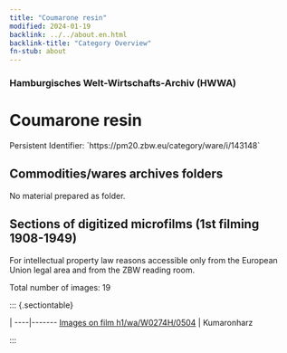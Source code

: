 ```yaml
---
title: "Coumarone resin"
modified: 2024-01-19
backlink: ../../about.en.html
backlink-title: "Category Overview"
fn-stub: about
---
```


### Hamburgisches Welt-Wirtschafts-Archiv (HWWA)

# Coumarone resin

<div class="hint">Persistent Identifier: `https://pm20.zbw.eu/category/ware/i/143148`</div>







## Commodities/wares archives folders





No material prepared as folder.



<a id="filmsections" />

## Sections of digitized microfilms (1st filming 1908-1949)

<p>For intellectual property law reasons accessible only from the European Union legal area and from the ZBW reading room.</p>



<p>Total number of images: 19</p>




::: {.sectiontable}

 | 
----|-------
<a class="btn" href="https://pm20.zbw.eu/film/h1/wa/W0274H/0504" rel="nofollow">Images on film h1/wa/W0274H/0504</a> | Kumaronharz


:::
















